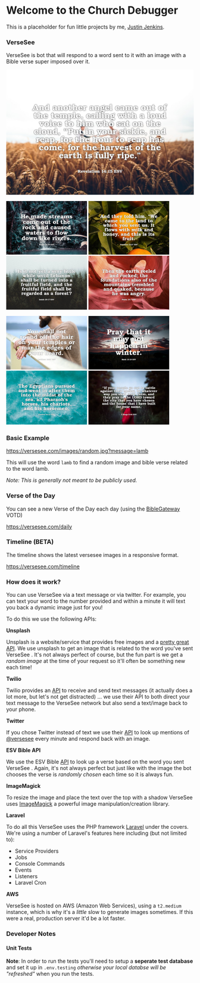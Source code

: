 # Welcome to the Church Debugger

This is a placeholder for fun little projects by me, [Justin Jenkins](<https://www.linkedin.com/in/thejustinjenkins/>).

### VerseSee

VerseSee is bot that will respond to a word sent to it with an image with a Bible verse super imposed over it.

![](https://github.com/justinjenkins/churchdebugger.com/blob/develop/app/public/examples/example.jpg?raw=true)

<img src="https://github.com/justinjenkins/churchdebugger.com/blob/develop/app/public/examples/example-3.jpg?raw=true" width="217"> <img src="https://github.com/justinjenkins/churchdebugger.com/blob/develop/app/public/examples/example-1.jpg?raw=true" width="217"> <img src="https://github.com/justinjenkins/churchdebugger.com/blob/develop/app/public/examples/example-4.jpg?raw=true" width="217"> <img src="https://github.com/justinjenkins/churchdebugger.com/blob/develop/app/public/examples/example-2.jpg?raw=true" width="217">

<img src="https://github.com/justinjenkins/churchdebugger.com/blob/develop/app/public/examples/example-7.jpg?raw=true" width="217"> <img src="https://github.com/justinjenkins/churchdebugger.com/blob/develop/app/public/examples/example-5.jpg?raw=true" width="217"> <img src="https://github.com/justinjenkins/churchdebugger.com/blob/develop/app/public/examples/example-8.jpg?raw=true" width="217"> <img src="https://github.com/justinjenkins/churchdebugger.com/blob/develop/app/public/examples/example-6.jpg?raw=true" width="217"> 

### Basic Example

https://versesee.com/images/random.jpg?message=lamb

This will use the word `lamb` to find a random image and bible verse related to the word lamb.

*Note: This is generally not meant to be publicly used.*

### Verse of the Day

You can see a new Verse of the Day each day (using the [BibleGateway](https://www.biblegateway.com/) VOTD)

https://versesee.com/daily

### Timeline (BETA)

The timeline shows the latest versesee images in a responsive format.

https://versesee.com/timeline

### How does it work?

You can use VerseSee via a text message or via twitter. For example, you can text your word to the number provided and within a minute it will text you back a dynamic image just for you!

To do this we use the following APIs:

**Unsplash**

Unsplash is a website/service that provides free images and a [pretty great API](<https://unsplash.com/developers>). We use unsplash to get an image that is related to the word you've sent VerseSee . It's not always perfect of course, but the fun part is we get a *random image* at the time of your request so it'll often be something new each time!

**Twilio**

Twilio provides an [API](https://www.twilio.com/docs/usage/api) to receive and send text messages (it actually does a lot more, but let's not get distracted) ... we use their API to both direct your text message to the VerseSee network but also send a text/image back to your phone.

**Twitter**

If you chose Twitter instead of text we use their [API](https://developer.twitter.com/en/docs/tweets/search/overview) to look up mentions of [@versesee](https://twitter.com/versesee) every minute and respond back with an image.

**ESV Bible API**

We use the ESV Bible [API](https://api.esv.org/docs/passage-search/) to look up a verse based on the word you sent VerseSee . Again, it's not always perfect but just like with the image the bot chooses the verse is *randomly chosen* each time so it is always fun.

**ImageMagick**

To resize the image and place the text over the top with a shadow VerseSee uses [ImageMagick](https://www.php.net/manual/en/book.imagick.php) a powerful image manipulation/creation library.

**Laravel**

To do all this VerseSee uses the PHP framework [Laravel](https://laravel.com/) under the covers. We're using a number of Laravel's features here including (but not limited to):

- Service Providers
- Jobs
- Console Commands
- Events
- Listeners
- Laravel Cron

**AWS**

VerseSee is hosted on AWS (Amazon Web Services), using a `t2.medium` instance, which is why it's a *little* slow to generate images sometimes. If this were a real, production server it'd be a lot faster.


### Developer Notes

#### Unit Tests
**Note**: In order to run the tests you'll need to setup a **seperate test database** and set it up in `.env.testing` *otherwise your local databse will be "refreshed"* when you run the tests.
